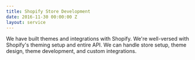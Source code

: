 ```yaml
---
title: Shopify Store Development
date: 2016-11-30 00:00:00 Z
layout: service
---
```


We have built themes and integrations with Shopify. We're well-versed
with Shopify's theming setup and entire API. We can handle store setup,
theme design, theme development, and custom integrations.
